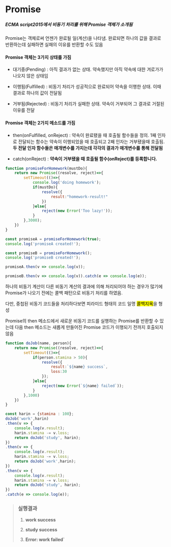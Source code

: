 # Promise

##### ECMA script2015에서 비동기 처리를 위해 Promise 객체가 소개됨

Promise는 객체로써 언젠가 완료될 일(계산)을 나타냄. 완료되면 하나의 값을 결과로 반환하는데 실패하면 실패의 이유를 반환할 수도 있음

#### Promise 객체는 3가지 상태를 가짐

- 대기중(Pending) : 아직 결과가 없는 상태. 약속했지만 아직 약속에 대한 겨로가가 나오지 않은 상태임

- 이행됨(Fulfilled) : 비동기 처리가 성공적으로 완료되어 약속을 이행한 상태. 이때 결과로 하나의 값이 전달됨

- 거부됨(Rejected) : 비동기 처리가 실패한 상태. 약속이 거부되어 그 결과로 거절된 이유를 전달

#### Promise 객체는 2가지 메소드를 가짐

- then(onFulfilled, onReject) : 약속이 완료됐을 때 호출될 함수들을 정의. 1째 인자로 전달되는 함수는 약속이 이행되었을 때 호출되고 2째 인자는 거부됐을때 호출됨. **두 전달 인자 함수들은 매개변수를 가지는데 각각의 결과가 매개변수를 통해 전달됨**

- catch(onReject) : **약속이 거부됐을 때 호출될 함수(onReject)를 등록합니다.**

```javascript
function promiseForHomework(mustDo){
    return new Promise((resolve, reject)=>{
        setTimeout(()=>{
            console.log('doing homework');
            if(mustDo){
                resolve({
                    result:"homework-result!"
                })
            }else{
                reject(new Error('Too lazy!'));
            }
        },3000);
    })
}

const promiseA = promiseForHomework(true);
console.log('promiseA created!');

const promiseB = promiseForHomework();
console.log('promiseB created!');

promiseA.then(v => console.log(v));

promiseB.then(v => console.log(v)).catch(e => console.log(e));
```

하나의 비동기 계산이 다른 비동기 계산의 결과에 의해 처리되어야 하는 경우가 많기에 Promise가 나오기 전에는 콜백 패턴으로 비동기 처리를 하였음.

다만, 중첩된 비동기 코드들을 처리하다보면 피라미드 형태의 코드 일명 <mark>콜백지옥</mark>을 형성

Promise의 then 메소드에서 새로운 비동기 코드를 실행하는 Promise를 반환할 수 있는데 다음 then 메소드는 새롭게 만들어진 Promise 코드가 이행되기 전까지 호출되지 않음

```javascript
function doJob(name, person){
    return new Promise((resolve, reject)=>{
        setTimeout(()=>{
            if(person.stamina > 50){
                resolve({
                    result:`${name} success`,
                    loss:30
                });
            }else{
                reject(new Error(`${name} failed`));
            }
        },1000)
    })
}

const harin = {stamina : 100};
doJob('work',harin)
.then(v => {
    console.log(v.result);
    harin.stamina -= v.loss;
    return doJob('study', harin);
})
.then(v => {
    console.log(v.result);
    harin.stamina -= v.loss;
    return doJob('work',harin);
})
.then(v => {
    console.log(v.result);
    harin.stamina -= v.loss;
    return doJob('study', harin);
})
.catch(e => console.log(e));
```

> ### 실행결과
> 
> 1. **work success**
> 
> 2. **study success**
> 
> 3. **Error: work failed`**
